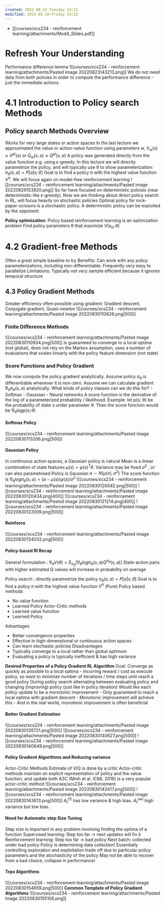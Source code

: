```yaml
---
created: 2022-08-23-Tuesday 14:11
modified: 2023-03-10-Friday 23:15
---
```


- [[courses/xcs234 - reinforcement learning/attachments/Mod4_Slides.pdf]]

# Refresh Your Understanding

Performance difference lemma
![[courses/xcs234 - reinforcement learning/attachments/Pasted image 20220823143213.png]]
	We do not need data from both policies in order to compute the performance difference - just the immediate actions.

# 4.1 Introduction to Policy search Methods

## Policy search Methods Overview

Works for very large states or action spaces
In the last lecture we approximated the value or action-value function using parameters w,
$V_w(s) \approx V^{pi}(s)$ or $Q_w(s,a) \approx Q^{pi}(s,a)$
A policy was generated directly from the value function e.g. using $\epsilon$-greedy.
In this lecture we will directly parametrize the policy, and will typically use θ to show parameterization:
$\pi_\theta(s,a) = P[a|s;\theta]$
Goal is to find a policy π with the highest value function $V^\pi$. We will focus again on model-free reinforcement learning
![[courses/xcs234 - reinforcement learning/attachments/Pasted image 20220829153820.png]]
So far have focused on deterministic policies (near deterministic like $\epsilon$-greedy). Now we are thinking about direct policy search in RL, will focus heavily on stochastic policies
Optimal policy for rock-paper-scissors is a stochastic policy. A deterministic policy can be exploited by the opponent.

**Policy optimization**: Policy based reinforcement learning is an optimization problem Find policy parameters θ that maximize $V(s_0, θ)$

# 4.2 Gradient-free Methods

Often a great simple baseline to try
Benefits: Can work with any policy parameterizations, including non-differentiable. Frequently very easy to parallelize
Limitations: Typically not very sample efficient because it ignores temporal structure

## 4.3 Policy Gradient Methods

Greater efficiency often possible using gradient: Gradient descent, Conjugate gradient, Quasi-newton
![[courses/xcs234 - reinforcement learning/attachments/Pasted image 20220830110826.png|500]]

### Finite Difference Methods

![[courses/xcs234 - reinforcement learning/attachments/Pasted image 20220830110934.png|500]]
Is guaranteed to converge to a local optima (not global), does not rely on the Markov assumption, uses a number of evaluations that scales linearly with the policy feature dimension (not state)

### Score Functions and Policy Gradient

We now compute the policy gradient analytically. Assume policy $\pi_\theta$ is differentiable whenever it is non-zero. Assume we can calculate gradient $∇_θπ_θ(s, a)$ analytically. What kinds of policy classes can we do this for?
	- Softmax
	- Gaussian
	- Neural networks
A score function is the derivative of the log of a parameterized probability / likelihood. Example: let p(s; θ) be the probability of state s under parameter θ. Then the score function would be $∇_θ log  p(s; θ)$

#### Softmax Policy

![[courses/xcs234 - reinforcement learning/attachments/Pasted image 20220830113206.png|500]]

#### Gaussian Policy

In continuous action spaces, a Gaussian policy is natural
Mean is a linear combination of state features $µ(s) = φ(s) ^ T θ$.
Variance may be fixed $σ ^2$ , or can also parametrised
Policy is Gaussian $a ∼ N (µ(s), σ^2 )$
The score function is $∇_θ log π_θ(s, a) = (a − µ(s))φ(s) / σ ^2$
![[courses/xcs234 - reinforcement learning/attachments/Pasted image 20220830120042.png|500]]
![[courses/xcs234 - reinforcement learning/attachments/Pasted image 20220830120434.png|400]] ![[courses/xcs234 - reinforcement learning/attachments/Pasted image 20220830121214.png|400]]
![[courses/xcs234 - reinforcement learning/attachments/Pasted image 20220830122009.png|500]]

#### Reinforce

![[courses/xcs234 - reinforcement learning/attachments/Pasted image 20220830134032.png|500]]

#### Policy-based Rl Recap

General formulation : $∇_θV(θ) = E_{π_θ} [∇_θ log π_θ(s, a)Q^{π_θ} (s, a)]$
State-action pairs with higher estimated Q values will increase in probability on average

Policy search : directly parametrize the policy $\pi_\theta(s,a) = P[a|s;\theta]$
Goal is to find a policy $\pi$ with the highest value function $V^\pi$
(Pure) Policy based methods

- No value function
- Learned Policy
Actor-Critic methods
- Learned value function
- Learned Policy

Advantages

- Better convergence properties
- Effective in high-dimenstional or continuous action spaces
- Can learn stochastic policies
Disadvantages
- Typically converge to a local rather than global optimum
- Evaluating a policy is typically inefficient & has high variance

**Desired Properties of a Policy Gradient RL Algorithm**
Goal: Converge as quickly as possible to a local optima - Incurring reward / cost as execute policy, so want to minimize number of iterations / time steps until reach a good policy
During policy search alternating between evaluating policy and changing (improving) policy (just like in policy iteration)
Would like each policy update to be a monotonic improvement
	- Only guaranteed to reach a local optima with gradient descent
	- Monotonic improvement will achieve this
	- And in the real world, monotonic improvement is often beneficial

#### Better Gradient Estimation

![[courses/xcs234 - reinforcement learning/attachments/Pasted image 20220830135721.png|500]]
![[courses/xcs234 - reinforcement learning/attachments/Pasted image 20220830140627.png|500]]
![[courses/xcs234 - reinforcement learning/attachments/Pasted image 20220830140649.png|500]]

#### Policy Gradient Algorithms and Reducing variance

Actor-Critic Methods
Estimate of V/Q is done by a critic
Actor-critic methods maintain an explicit representation of policy and the value function, and update both
A3C (Mnih et al. ICML 2016) is a very popular actor-critic method
![[courses/xcs234 - reinforcement learning/attachments/Pasted image 20220830143417.png|500]]
![[courses/xcs234 - reinforcement learning/attachments/Pasted image 20220830143613.png|500]]
$A^{(1)}_t$ has low variance & high bias. $A^{(∞)}_t$ high variance but low bias.

#### Need for Automatic step Size Tuning

Step size is important in any problem involving finding the optima of a function
Supervised learning: Step too far → next updates will fix it
Reinforcement learning: Step too far → bad policy
	Next batch: collected under bad policy
	 Policy is determining data collection! Essentially controlling exploration and exploitation trade off due to particular policy parameters and the stochasticity of the policy
	 May not be able to recover from a bad choice, collapse in performance!

#### Trpo Algorithms

![[courses/xcs234 - reinforcement learning/attachments/Pasted image 20220830154659.png|500]]
**Common Template of Policy Gradient Algorithms**
![[courses/xcs234 - reinforcement learning/attachments/Pasted image 20220830155106.png]]
